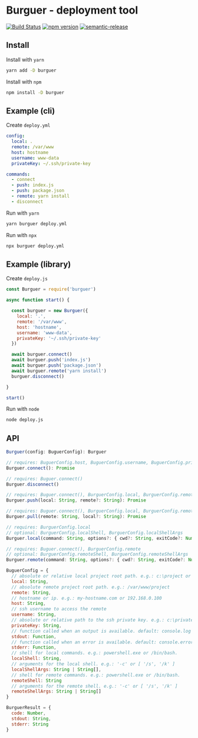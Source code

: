 # Burguer - deployment tool

[![Build Status](https://travis-ci.org/marcosbozzani/burguer.svg?branch=master)](https://travis-ci.org/marcosbozzani/burguer)
[![npm version](https://badge.fury.io/js/burguer.svg)](https://badge.fury.io/js/burguer)
[![semantic-release](https://img.shields.io/badge/%20%20%F0%9F%93%A6%F0%9F%9A%80-semantic--release-e10079.svg)](https://github.com/semantic-release/semantic-release)


## Install

Install with `yarn`
``` sh
yarn add -D burguer
```

Install with `npm`
``` sh
npm install -D burguer
```

## Example (cli)

Create `deploy.yml`
``` yml
config:
  local: .
  remote: /var/www
  host: hostname
  username: www-data
  privateKey: ~/.ssh/private-key

commands:
  - connect
  - push: index.js
  - push: package.json
  - remote: yarn install
  - disconnect
```

Run with `yarn`
``` sh
yarn burguer deploy.yml
```

Run with `npx`
``` sh
npx burguer deploy.yml
```

## Example (library)

Create `deploy.js`
``` js
const Burguer = require('burguer')

async function start() {

  const burguer = new Burguer({
    local: '.',
    remote: '/var/www',
    host: 'hostname',
    username: 'www-data',
    privateKey: '~/.ssh/private-key'
  })

  await burguer.connect()
  await burguer.push('index.js')
  await burguer.push('package.json')
  await burguer.remote('yarn install')
  burguer.disconnect()

}

start()
```

Run with `node`
``` sh
node deploy.js
```

## API

``` js
Burguer(config: BuguerConfig): Burguer

// requires: BuguerConfig.host, BuguerConfig.username, BuguerConfig.privateKey 
Burguer.connect(): Promise

// requires: Buguer.connect()
Burguer.disconnect()

// requires: Buguer.connect(), BurguerConfig.local, BurguerConfig.remote
Burguer.push(local: String, remote?: String): Promise

// requires: Buguer.connect(), BurguerConfig.local, BurguerConfig.remote
Burguer.pull(remote: String, local?: String): Promise

// requires: BurguerConfig.local
// optional: BurguerConfig.localShell, BurguerConfig.localShellArgs
Burguer.local(command: String, options?: { cwd?: String, exitCode?: Number }): Promise<BurguerResult>

// requires: Buguer.connect(), BurguerConfig.remote
// optional: BurguerConfig.remoteShell, BurguerConfig.remoteShellArgs
Burguer.remote(command: String, options?: { cwd?: String, exitCode?: Number }): Promise<BurguerResult>

BuguerConfig = {
  // absolute or relative local project root path. e.g.: c:\project or ~/project or .
  local: String, 
  // absolute remote project root path. e.g.: /var/www/project
  remote: String, 
  // hostname or ip. e.g.: my-hostname.com or 192.168.0.100
  host: String, 
  // ssh username to access the remote
  username: String, 
  // absolute or relative path to the ssh private key. e.g.: c:\privatekey or ~/.ssh/privatekey
  privateKey: String, 
  // function called when an output is available. default: console.log
  stdout: Function,
  // function called when an error is available. default: console.error
  stderr: Function,
  // shell for local commands. e.g.: powershell.exe or /bin/bash.
  localShell: String,
  // arguments for the local shell. e.g.: '-c' or [ '/s', '/k' ]
  localShellArgs: String | String[],
  // shell for remote commands. e.g.: powershell.exe or /bin/bash.
  remoteShell: String
  // arguments for the remote shell. e.g.: '-c' or [ '/s', '/k' ]
  remoteShellArgs: String | String[]
}

BurguerResult = {
  code: Number,
  stdout: String,
  stderr: String
}
```
